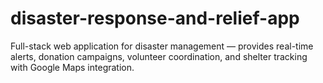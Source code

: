 # disaster-response-and-relief-app
Full-stack web application for disaster management — provides real-time alerts, donation campaigns, volunteer coordination, and shelter tracking with Google Maps integration.
